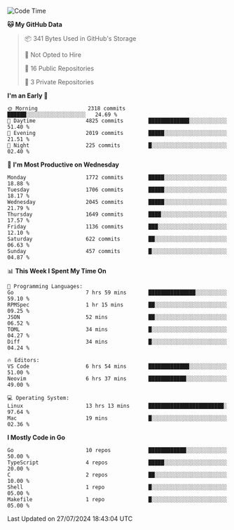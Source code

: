 <!--START_SECTION:waka-->
![Code Time](http://img.shields.io/badge/Code%20Time-808%20hrs%2011%20mins-blue)

**🐱 My GitHub Data** 

> 📦 341 Bytes Used in GitHub's Storage 
 > 
> 🚫 Not Opted to Hire
 > 
> 📜 16 Public Repositories 
 > 
> 🔑 3 Private Repositories 
 > 
**I'm an Early 🐤** 

```text
🌞 Morning                2318 commits        ██████░░░░░░░░░░░░░░░░░░░   24.69 % 
🌆 Daytime                4825 commits        █████████████░░░░░░░░░░░░   51.40 % 
🌃 Evening                2019 commits        █████░░░░░░░░░░░░░░░░░░░░   21.51 % 
🌙 Night                  225 commits         █░░░░░░░░░░░░░░░░░░░░░░░░   02.40 % 
```
📅 **I'm Most Productive on Wednesday** 

```text
Monday                   1772 commits        █████░░░░░░░░░░░░░░░░░░░░   18.88 % 
Tuesday                  1706 commits        █████░░░░░░░░░░░░░░░░░░░░   18.17 % 
Wednesday                2045 commits        █████░░░░░░░░░░░░░░░░░░░░   21.79 % 
Thursday                 1649 commits        ████░░░░░░░░░░░░░░░░░░░░░   17.57 % 
Friday                   1136 commits        ███░░░░░░░░░░░░░░░░░░░░░░   12.10 % 
Saturday                 622 commits         ██░░░░░░░░░░░░░░░░░░░░░░░   06.63 % 
Sunday                   457 commits         █░░░░░░░░░░░░░░░░░░░░░░░░   04.87 % 
```


📊 **This Week I Spent My Time On** 

```text
💬 Programming Languages: 
Go                       7 hrs 59 mins       ███████████████░░░░░░░░░░   59.10 % 
RPMSpec                  1 hr 15 mins        ██░░░░░░░░░░░░░░░░░░░░░░░   09.25 % 
JSON                     52 mins             ██░░░░░░░░░░░░░░░░░░░░░░░   06.52 % 
TOML                     34 mins             █░░░░░░░░░░░░░░░░░░░░░░░░   04.27 % 
Diff                     34 mins             █░░░░░░░░░░░░░░░░░░░░░░░░   04.24 % 

🔥 Editors: 
VS Code                  6 hrs 54 mins       █████████████░░░░░░░░░░░░   51.00 % 
Neovim                   6 hrs 37 mins       ████████████░░░░░░░░░░░░░   49.00 % 

💻 Operating System: 
Linux                    13 hrs 13 mins      ████████████████████████░   97.64 % 
Mac                      19 mins             █░░░░░░░░░░░░░░░░░░░░░░░░   02.36 % 
```

**I Mostly Code in Go** 

```text
Go                       10 repos            ████████████░░░░░░░░░░░░░   50.00 % 
TypeScript               4 repos             █████░░░░░░░░░░░░░░░░░░░░   20.00 % 
C                        2 repos             ██░░░░░░░░░░░░░░░░░░░░░░░   10.00 % 
Shell                    1 repo              █░░░░░░░░░░░░░░░░░░░░░░░░   05.00 % 
Makefile                 1 repo              █░░░░░░░░░░░░░░░░░░░░░░░░   05.00 % 
```




 Last Updated on 27/07/2024 18:43:04 UTC
<!--END_SECTION:waka-->
